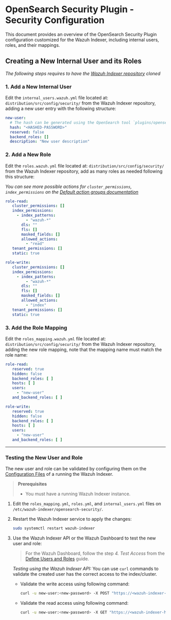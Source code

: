 # OpenSearch Security Plugin - Security Configuration

This document provides an overview of the OpenSearch Security Plugin configuration customized for the Wazuh Indexer, including internal users, roles, and their mappings.

## Creating a New Internal User and its Roles

_The following steps requires to have the [Wazuh Indexer repository](https://github.com/wazuh/wazuh-indexer) cloned_

### 1. Add a New Internal User

Edit the `internal_users.wazuh.yml` file located at: `distribution/src/config/security/` from the Wazuh Indexer repository,
adding a new user entry with the following structure:
```yaml
new-user:
  # The hash can be generated using the OpenSearch tool `plugins/opensearch-security/tools/hash.sh -p <new-password>`
  hash: "<HASHED-PASSWORD>"
  reserved: false
  backend_roles: []
  description: "New user description"
```

### 2. Add a New Role

Edit the `roles.wazuh.yml` file located at: `distribution/src/config/security/` from the Wazuh Indexer repository, add as
many roles as needed following this structure:

_You can see more possible actions for `cluster_permissions`, `index_permissions` on the [Default action groups documentation](https://docs.opensearch.org/docs/latest/security/access-control/default-action-groups/)_

```yaml
role-read:
   cluster_permissions: []
   index_permissions:
     - index_patterns:
         - "wazuh-*"
       dls: ""
       fls: []
       masked_fields: []
       allowed_actions:
         - "read"
   tenant_permissions: []
   static: true

role-write:
   cluster_permissions: []
   index_permissions:
     - index_patterns:
         - "wazuh-*"
       dls: ""
       fls: []
       masked_fields: []
       allowed_actions:
         - "index"
   tenant_permissions: []
   static: true
```

### 3. Add the Role Mapping

Edit the `roles_mapping.wazuh.yml` file located at: `distribution/src/config/security/` from the Wazuh Indexer repository,
adding the new role mapping, note that the mapping name must match the role name:
```yaml
role-read:
   reserved: true
   hidden: false
   backend_roles: [ ]
   hosts: [ ]
   users:
     - "new-user"
   and_backend_roles: [ ]

role-write:
   reserved: true
   hidden: false
   backend_roles: [ ]
   hosts: [ ]
   users:
     - "new-user"
   and_backend_roles: [ ]
```

---

### Testing the New User and Role

The new user and role can be validated by configuring them on the [Configuration Files](/ref/configuration/configuration-files.md) of a running the Wazuh Indexer.

> **Prerequisites**
>  * You must have a running Wazuh Indexer instance.

1. Edit the `roles_mapping.yml`, `roles.yml`, and `internal_users.yml` files on `/etc/wazuh-indexer/opensearch-security/`.
2. Restart the Wazuh Indexer service to apply the changes:
    ```bash
    sudo systemctl restart wazuh-indexer
    ```
3. Use the Wazuh Indexer API or the Wazuh Dashboard to test the new user and role:
    > For the Wazuh Dashboard, follow the step _4. Test Access_ from the [Define Users and Roles](/ref/security/defining-users-and-roles.md) guide.

    *Testing using the Wazuh Indexer API:*
    You can use `curl` commands to validate the created user has the correct access to the index/cluster.
    * Validate the write access using following command:
        ```bash
        curl -u new-user:<new-password> -X POST "https://<wazuh-indexer-host>:9200/wazuh-test/_doc" -H 'Content-Type: application/json' -d '{"test": "data"}'
        ```
    * Validate the read access using following command:
        ```bash
        curl -u new-user:<new-password> -X GET "https://<wazuh-indexer-host>:9200/wazuh-test/_search"
        ```

